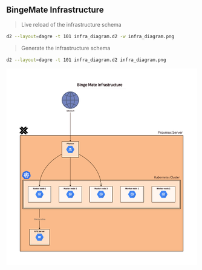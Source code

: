 ## BingeMate Infrastructure

> Live reload of the infrastructure schema
```bash
d2 --layout=dagre -t 101 infra_diagram.d2 -w infra_diagram.png
```
> Generate the infrastructure schema
```bash
d2 --layout=dagre -t 101 infra_diagram.d2 infra_diagram.png
```

![Infrastructure Schema](infra_diagram.png)